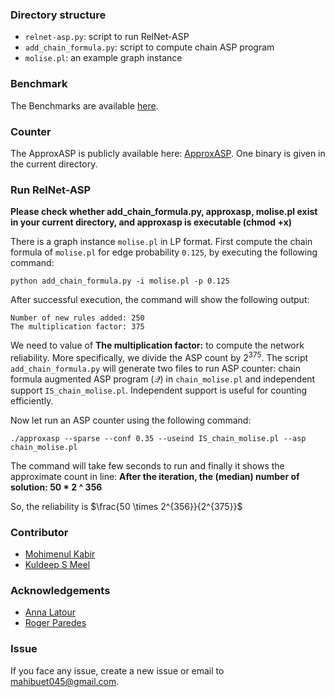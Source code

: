 ### Directory structure
- `relnet-asp.py`: script to run RelNet-ASP
- `add_chain_formula.py`: script to compute chain ASP program
- `molise.pl`: an example graph instance

### Benchmark
The Benchmarks are available [here](https://zenodo.org/record/7737616#.ZGMVRtJByV4).

### Counter
The ApproxASP is publicly available here: [ApproxASP](https://github.com/meelgroup/ApproxASP2).
One binary is given in the current directory.

### Run RelNet-ASP
**Please check whether add_chain_formula.py, approxasp, molise.pl exist in your current directory, and approxasp is executable (chmod +x)**

There is a graph instance `molise.pl` in LP format. First compute the chain formula of `molise.pl` for edge probability `0.125`, by executing the following command:
```
python add_chain_formula.py -i molise.pl -p 0.125
```  
After successful execution, the command will show the following output:
```
Number of new rules added: 250
The multiplication factor: 375
```
We need to value of **The multiplication factor:** to compute the network reliability. More specifically, we divide the ASP count by $2^{375}$. 
The script `add_chain_formula.py` will generate two files to run ASP counter: chain formula augmented ASP program ($\mathcal{Q}$) in  `chain_molise.pl` and independent support  `IS_chain_molise.pl`. Independent support is useful for counting efficiently.

Now let run an ASP counter using the following command:
```
./approxasp --sparse --conf 0.35 --useind IS_chain_molise.pl --asp chain_molise.pl
```
The command will take few seconds to run and finally it shows the approximate count 
in line: **After the iteration, the (median) number of solution: 50 * 2 ^ 356**

So, the reliability is $\frac{50 \times 2^{356}}{2^{375}}$

### Contributor
- [Mohimenul Kabir](https://mahi045.github.io/)
- [Kuldeep S Meel](https://www.comp.nus.edu.sg/~meel/)

### Acknowledgements
- [Anna Latour](https://latower.github.io/)
- [Roger Paredes](https://paredesroger.github.io/)

### Issue
If you face any issue, create a new issue or email to [mahibuet045@gmail.com](mailto:mahibuet045@gmail.com).
